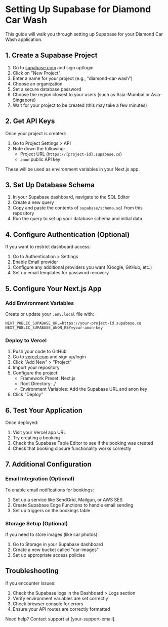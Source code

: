 # Setting Up Supabase for Diamond Car Wash

This guide will walk you through setting up Supabase for your Diamond Car Wash application.

## 1. Create a Supabase Project

1. Go to [supabase.com](https://supabase.com/) and sign up/login
2. Click on "New Project"
3. Enter a name for your project (e.g., "diamond-car-wash")
4. Choose an organization
5. Set a secure database password
6. Choose the region closest to your users (such as Asia-Mumbai or Asia-Singapore)
7. Wait for your project to be created (this may take a few minutes)

## 2. Get API Keys

Once your project is created:

1. Go to Project Settings > API
2. Note down the following:
   - Project URL (`https://[project-id].supabase.co`)
   - `anon` public API key

These will be used as environment variables in your Next.js app.

## 3. Set Up Database Schema

1. In your Supabase dashboard, navigate to the SQL Editor
2. Create a new query
3. Copy and paste the contents of `supabase/schema.sql` from this repository
4. Run the query to set up your database schema and initial data

## 4. Configure Authentication (Optional)

If you want to restrict dashboard access:

1. Go to Authentication > Settings
2. Enable Email provider
3. Configure any additional providers you want (Google, GitHub, etc.)
4. Set up email templates for password recovery

## 5. Configure Your Next.js App

### Add Environment Variables

Create or update your `.env.local` file with:

```
NEXT_PUBLIC_SUPABASE_URL=https://your-project-id.supabase.co
NEXT_PUBLIC_SUPABASE_ANON_KEY=your-anon-key
```

### Deploy to Vercel

1. Push your code to GitHub
2. Go to [vercel.com](https://vercel.com/) and sign up/login
3. Click "Add New" > "Project"
4. Import your repository
5. Configure the project:
   - Framework Preset: Next.js
   - Root Directory: ./
   - Environment Variables: Add the Supabase URL and anon key
6. Click "Deploy"

## 6. Test Your Application

Once deployed:

1. Visit your Vercel app URL
2. Try creating a booking
3. Check the Supabase Table Editor to see if the booking was created
4. Check that booking closure functionality works correctly

## 7. Additional Configuration

### Email Integration (Optional)

To enable email notifications for bookings:

1. Set up a service like SendGrid, Mailgun, or AWS SES
2. Create Supabase Edge Functions to handle email sending
3. Set up triggers on the bookings table

### Storage Setup (Optional)

If you need to store images (like car photos):

1. Go to Storage in your Supabase dashboard
2. Create a new bucket called "car-images"
3. Set up appropriate access policies

## Troubleshooting

If you encounter issues:

1. Check the Supabase logs in the Dashboard > Logs section
2. Verify environment variables are set correctly
3. Check browser console for errors
4. Ensure your API routes are correctly formatted

Need help? Contact support at [your-support-email]. 